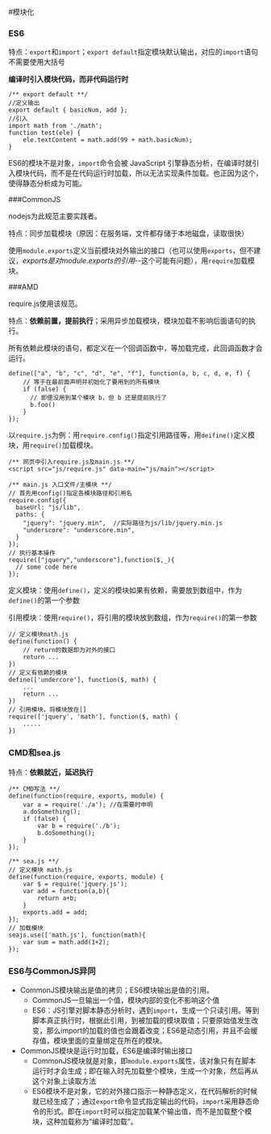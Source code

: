 #模块化

### ES6

特点：`export`和`import`；`export default`指定模块默认输出，对应的`import`语句不需要使用大括号

**编译时引入模块代码，而非代码运行时**

```
/** export default **/
//定义输出
export default { basicNum, add };
//引入
import math from './math';
function test(ele) {
    ele.textContent = math.add(99 + math.basicNum);
}
```

ES6的模块不是对象，`import`命令会被 JavaScript 引擎静态分析，在编译时就引入模块代码，而不是在代码运行时加载，所以无法实现条件加载。也正因为这个，使得静态分析成为可能。

###CommonJS

nodejs为此规范主要实践者。

特点：同步加载模块（原因：在服务端，文件都存储于本地磁盘，读取很快）

使用`module.exports`定义当前模块对外输出的接口（也可以使用`exports`，但不建议，*exports是对module.exports的引用*--这个可能有问题），用`require`加载模块。

###AMD

require.js使用该规范。

特点：**依赖前置，提前执行**；采用异步加载模块，模块加载不影响后面语句的执行。

所有依赖此模块的语句，都定义在一个回调函数中，等加载完成，此回调函数才会运行。

```
define(["a", "b", "c", "d", "e", "f"], function(a, b, c, d, e, f) { 
    // 等于在最前面声明并初始化了要用到的所有模块
    if (false) {
      // 即便没用到某个模块 b，但 b 还是提前执行了
      b.foo()
    } 
});
```



以`require.js`为例：用`require.config()`指定引用路径等，用`deifine()`定义模块，用`require()`加载模块。

```
/** 网页中引入require.js及main.js **/
<script src="js/require.js" data-main="js/main"></script>

/** main.js 入口文件/主模块 **/
// 首先用config()指定各模块路径和引用名
require.config({
  baseUrl: "js/lib",
  paths: {
    "jquery": "jquery.min",  //实际路径为js/lib/jquery.min.js
    "underscore": "underscore.min",
  }
});
// 执行基本操作
require(["jquery","underscore"],function($,_){
  // some code here
});
```

定义模块：使用`define()`，定义的模块如果有依赖，需要放到数组中，作为`define()`的第一个参数

引用模块：使用`require()`，将引用的模块放到数组，作为`require()`的第一参数

```
// 定义模块math.js
define(function() {
	// return的数据即为对外的接口
    return ...
})
// 定义有依赖的模块
define(['undercore'], function($, math) {
    ...
    return ...
})
// 引用模块，将模块放在[]
require(['jquery', 'math'], function($, math) {
    .....
})
```

### CMD和sea.js

特点：**依赖就近，延迟执行**

```
/** CMD写法 **/
define(function(require, exports, module) {
    var a = require('./a'); //在需要时申明
    a.doSomething();
    if (false) {
        var b = require('./b');
        b.doSomething();
    }
});

/** sea.js **/
// 定义模块 math.js
define(function(require, exports, module) {
    var $ = require('jquery.js');
    var add = function(a,b){
        return a+b;
    }
    exports.add = add;
});
// 加载模块
seajs.use(['math.js'], function(math){
    var sum = math.add(1+2);
});
```

### ES6与CommonJS异同

- CommonJS模块输出是值的拷贝；ES6模块输出是值的引用。
  - CommonJS一旦输出一个值，模块内部的变化不影响这个值
  - ES6：JS引擎对脚本静态分析时，遇到`import`，生成一个只读引用。等到脚本真正执行时，根据此引用，到被加载的模块取值；只要原始值发生改变，那么import的加载的值也会跟着改变；ES6是动态引用，并且不会缓存值，模块里面的变量绑定在所在的模块。
- CommonJS模块是运行时加载，ES6是编译时输出接口
  - CommonJS模块就是对象，即`module.exports`属性，该对象只有在脚本运行时才会生成；即在输入时先加载整个模块，生成一个对象，然后再从这个对象上读取方法
  - ES6模块不是对象，它的对外接口指示一种静态定义，在代码解析的时候就已经生成了；通过`export`命令显式指定输出的代码，`import`采用静态命令的形式。即在`import`时可以指定加载某个输出值，而不是加载整个模块，这种加载称为“编译时加载”。
